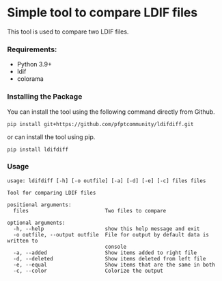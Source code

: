 # Simple tool to compare LDIF files

This tool is used to compare two LDIF files.

### Requirements:

* Python 3.9+
* ldif
* colorama
 
### Installing the Package

You can install the tool using the following command directly from Github.

```
pip install git+https://github.com/pfptcommunity/ldifdiff.git
```

or can install the tool using pip.

```
pip install ldifdiff
```

### Usage

```
usage: ldifdiff [-h] [-o outfile] [-a] [-d] [-e] [-c] files files

Tool for comparing LDIF files

positional arguments:
  files                         Two files to compare

optional arguments:
  -h, --help                    show this help message and exit
  -o outfile, --output outfile  File for output by default data is written to
                                console
  -a, --added                   Show items added to right file
  -d, --deleted                 Show items deleted from left file
  -e, --equal                   Show items that are the same in both
  -c, --color                   Colorize the output
```

